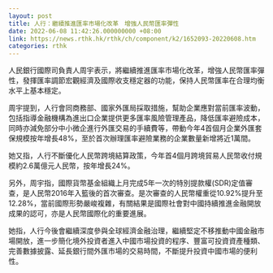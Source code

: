 ```yaml
---
layout: post
title: 人行：繼續推進匯率市場化改革　增強人民幣匯率彈性
date: 2022-06-08 11:42:26.000000000 +08:00
link: https://news.rthk.hk/rthk/ch/component/k2/1652093-20220608.htm
categories: rthk
---
```


人民銀行國際司負責人周宇表示，將繼續推進匯率市場化改革，增強人民幣匯率彈性，發揮匯率調節宏觀經濟及國際收支穩定器的功能，保持人民幣匯率在合理均衡水平上基本穩定。

周宇提到，人行會同商務部、國家外匯局採取措施，幫助企業應對當前匯率波動，包括指導金融機構為進出口企業提供更多匯率風險管理產品，降低匯率避險成本，同時亦減免部分中小微企進行外匯交易的手續費等，帶動今年4首個月企業外匯套保規模按年增長48%，至於首次辦理匯率避險業務的企業數量新增將近1萬間。

她又指，人行不斷優化人民幣跨境結算政策，今年首4個月跨境貿易人民幣收付規模約2.6萬億元人民幣，按年增長24%。

另外，周宇指，國際貨幣基金組織上月完成5年一次的特別提款權(SDR)定值審查，是人民幣2016年入籃後的首次審查。是次審查的人民幣權重從10.92%提升至12.28%，當前國際形勢嚴峻複雜，有關結果是國際社會對中國持續推進金融開放成果的認可，亦是人民幣國際化的重要進展。

她指，人行今後會繼續深度參與全球經濟金融治理，繼續堅定不移推動中國金融市場開放，進一步簡化境外投資者進入中國市場投資的程序、豐富可投資資產種類、完善數據披露、延長銀行間外匯市場的交易時間，不斷提升投資中國市場的便利性。
